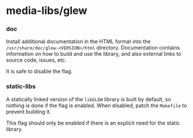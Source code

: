 # media-libs/glew

### doc
Install additional documentation in the HTML format into the `/usr/share/doc/glew-<VERSION>/html` directory. Documentation contains information on how to build and use the library, and also external links to source code, issues, etc.

It is safe to disable the flag.

### static-libs
A statically linked version of the `libGLEW` library is built by default, so nothing is done if the flag is enabled. When disabled, patch the `Makefile` to prevent building it.

This flag should only be enabled if there is an explicit need for the static library.
